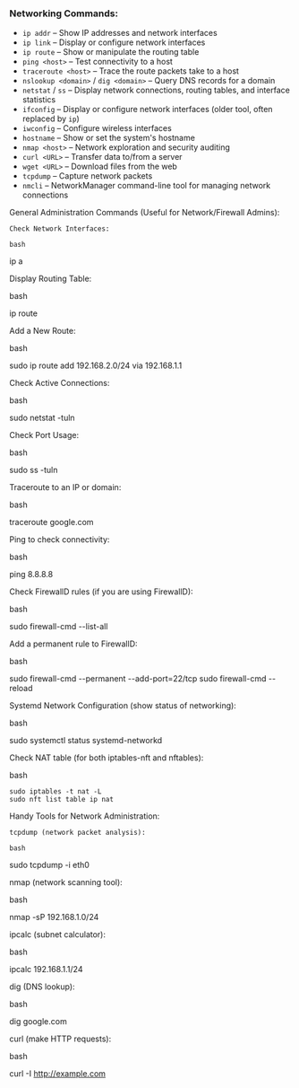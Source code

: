 ### Networking Commands:
- `ip addr` – Show IP addresses and network interfaces
- `ip link` – Display or configure network interfaces
- `ip route` – Show or manipulate the routing table
- `ping <host>` – Test connectivity to a host
- `traceroute <host>` – Trace the route packets take to a host
- `nslookup <domain>` / `dig <domain>` – Query DNS records for a domain
- `netstat` / `ss` – Display network connections, routing tables, and interface statistics
- `ifconfig` – Display or configure network interfaces (older tool, often replaced by `ip`)
- `iwconfig` – Configure wireless interfaces
- `hostname` – Show or set the system's hostname
- `nmap <host>` – Network exploration and security auditing
- `curl <URL>` – Transfer data to/from a server
- `wget <URL>` – Download files from the web
- `tcpdump` – Capture network packets
- `nmcli` – NetworkManager command-line tool for managing network connections


General Administration Commands (Useful for Network/Firewall Admins):

    Check Network Interfaces:

    bash

ip a

Display Routing Table:

bash

ip route

Add a New Route:

bash

sudo ip route add 192.168.2.0/24 via 192.168.1.1

Check Active Connections:

bash

sudo netstat -tuln

Check Port Usage:

bash

sudo ss -tuln

Traceroute to an IP or domain:

bash

traceroute google.com

Ping to check connectivity:

bash

ping 8.8.8.8

Check FirewallD rules (if you are using FirewallD):

bash

sudo firewall-cmd --list-all

Add a permanent rule to FirewallD:

bash

sudo firewall-cmd --permanent --add-port=22/tcp
sudo firewall-cmd --reload

Systemd Network Configuration (show status of networking):

bash

sudo systemctl status systemd-networkd

Check NAT table (for both iptables-nft and nftables):

bash

    sudo iptables -t nat -L
    sudo nft list table ip nat

Handy Tools for Network Administration:

    tcpdump (network packet analysis):

    bash

sudo tcpdump -i eth0

nmap (network scanning tool):

bash

nmap -sP 192.168.1.0/24

ipcalc (subnet calculator):

bash

ipcalc 192.168.1.1/24

dig (DNS lookup):

bash

dig google.com

curl (make HTTP requests):

bash

curl -I http://example.com
